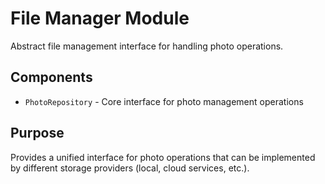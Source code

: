 # File Manager Module

Abstract file management interface for handling photo operations.

## Components
- `PhotoRepository` - Core interface for photo management operations

## Purpose
Provides a unified interface for photo operations that can be implemented by different storage providers (local, cloud services, etc.).